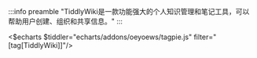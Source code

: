 :::info
preamble "TiddlyWiki是一款功能强大的个人知识管理和笔记工具，可以帮助用户创建、组织和共享信息。"
:::

<$echarts $tiddler="echarts/addons/oeyoews/tagpie.js" filter="[tag[TiddlyWiki]]"/>